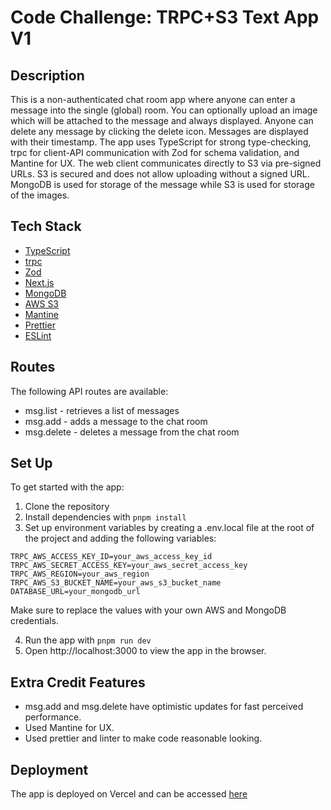 # Code Challenge: TRPC+S3 Text App V1

## Description

This is a non-authenticated chat room app where anyone can enter a message into the single (global) room. You can optionally upload an image which will be attached to the message and always displayed. Anyone can delete any message by clicking the delete icon. Messages are displayed with their timestamp. The app uses TypeScript for strong type-checking, trpc for client-API communication with Zod for schema validation, and Mantine for UX. The web client communicates directly to S3 via pre-signed URLs. S3 is secured and does not allow uploading without a signed URL. MongoDB is used for storage of the message while S3 is used for storage of the images.

## Tech Stack

- [TypeScript](https://www.typescriptlang.org/)
- [trpc](https://trpc.io/)
- [Zod](https://zod.dev/)
- [Next.js](https://nextjs.org/)
- [MongoDB](https://www.mongodb.com/)
- [AWS S3](https://aws.amazon.com/s3/)
- [Mantine](https://mantine.dev/)
- [Prettier](https://prettier.io/)
- [ESLint](https://eslint.org/)

## Routes

The following API routes are available:

- msg.list - retrieves a list of messages
- msg.add - adds a message to the chat room
- msg.delete - deletes a message from the chat room

## Set Up

To get started with the app:

1. Clone the repository
2. Install dependencies with `pnpm install`
3. Set up environment variables by creating a .env.local file at the root of the project and adding the following variables:

`TRPC_AWS_ACCESS_KEY_ID=your_aws_access_key_id
TRPC_AWS_SECRET_ACCESS_KEY=your_aws_secret_access_key
TRPC_AWS_REGION=your_aws_region
TRPC_AWS_S3_BUCKET_NAME=your_aws_s3_bucket_name
DATABASE_URL=your_mongodb_url`

Make sure to replace the values with your own AWS and MongoDB credentials.

4. Run the app with `pnpm run dev`
5. Open http://localhost:3000 to view the app in the browser.

## Extra Credit Features

- msg.add and msg.delete have optimistic updates for fast perceived performance.
- Used Mantine for UX.
- Used prettier and linter to make code reasonable looking.

## Deployment

The app is deployed on Vercel and can be accessed [here](https://trpc-s3-text-app.vercel.app/)
